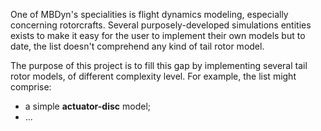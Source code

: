 One of MBDyn's specialities is flight dynamics modeling, especially concerning rotorcrafts. 
Several purposely-developed simulations entities exists to make it easy for the user to 
implement their own models but to date, the list doesn't comprehend any kind of tail rotor
model. 

The purpose of this project is to fill this gap by implementing several tail rotor models, of different complexity level.
For example, the list might comprise: 
- a simple **actuator-disc** model;
- ...
